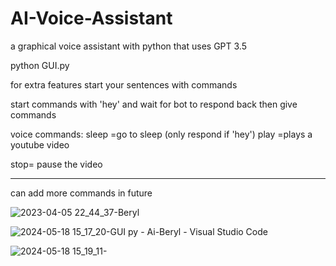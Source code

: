 # AI-Voice-Assistant
a graphical voice assistant with python that uses GPT 3.5

python GUI.py

for extra features start your sentences with commands

start commands with 'hey' and wait for bot to respond back then give commands

voice commands:
sleep =go to sleep (only respond if 'hey')
play =plays a youtube video

stop= pause the video

--------------
can add more commands in future


![2023-04-05 22_44_37-Beryl](https://user-images.githubusercontent.com/96123439/230227361-04d52a24-7f3e-407e-a326-407d26028abf.png)

![2024-05-18 15_17_20-GUI py - Ai-Beryl - Visual Studio Code](https://github.com/ELMERIKH/AI-Voice-Assistant/assets/96123439/7a31f3d9-999d-4e26-b51f-30831e333b7c)

![2024-05-18 15_19_11-](https://github.com/ELMERIKH/AI-Voice-Assistant/assets/96123439/59b4573d-28de-41bc-b192-9d17092e43fe)
